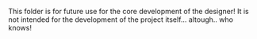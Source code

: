 This folder is for future use for the core development of the designer!
It is not intended for the development of the project itself... altough.. who knows!